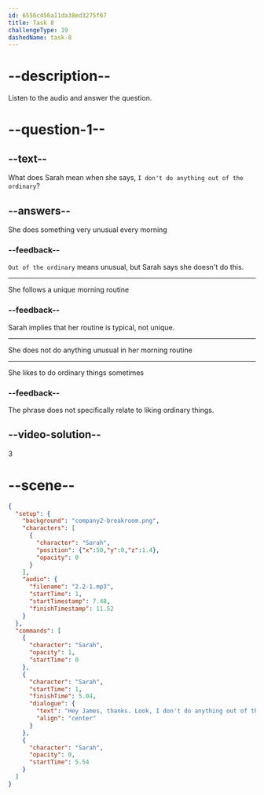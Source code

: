 ```yaml
---
id: 6556c456a11da38ed3275f67
title: Task 8
challengeType: 19
dashedName: task-8
---
```


<!-- (Audio) Sarah: Hey, James! Thanks. Look, I don't do anything out of the ordinary, I think. -->

# --description--

Listen to the audio and answer the question.

# --question-1--

## --text--

What does Sarah mean when she says, `I don't do anything out of the ordinary`?

## --answers--

She does something very unusual every morning

### --feedback--

`Out of the ordinary` means unusual, but Sarah says she doesn't do this.

---

She follows a unique morning routine

### --feedback--

Sarah implies that her routine is typical, not unique.

---

She does not do anything unusual in her morning routine

---

She likes to do ordinary things sometimes

### --feedback--

The phrase does not specifically relate to liking ordinary things.

## --video-solution--

3

# --scene--

```json
{
  "setup": {
    "background": "company2-breakroom.png",
    "characters": [
      {
        "character": "Sarah",
        "position": {"x":50,"y":0,"z":1.4},
        "opacity": 0
      }
    ],
    "audio": {
      "filename": "2.2-1.mp3",
      "startTime": 1,
      "startTimestamp": 7.48,
      "finishTimestamp": 11.52
    }
  },
  "commands": [
    {
      "character": "Sarah",
      "opacity": 1,
      "startTime": 0
    },
    {
      "character": "Sarah",
      "startTime": 1,
      "finishTime": 5.04,
      "dialogue": {
        "text": "Hey James, thanks. Look, I don't do anything out of the ordinary, I think.",
        "align": "center"
      }
    },
    {
      "character": "Sarah",
      "opacity": 0,
      "startTime": 5.54
    }
  ]
}
```
